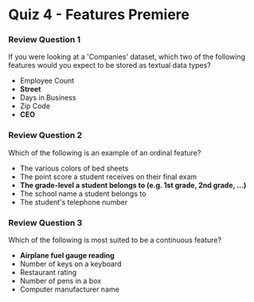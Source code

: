 # Quiz 4 - Features Premiere

### Review Question 1

If you were looking at a 'Companies' dataset, which two of the following features would you expect to be stored as textual data types?

- Employee Count
- **Street**
- Days in Business
- Zip Code
- **CEO**

### Review Question 2

Which of the following is an example of an ordinal feature?

- The various colors of bed sheets
- The point score a student receives on their final exam
- **The grade-level a student belongs to (e.g. 1st grade, 2nd grade, ...)**
- The school name a student belongs to
- The student's telephone number

### Review Question 3

Which of the following is most suited to be a continuous feature?

- **Airplane fuel gauge reading**
- Number of keys on a keyboard
- Restaurant rating
- Number of pens in a box
- Computer manufacturer name
